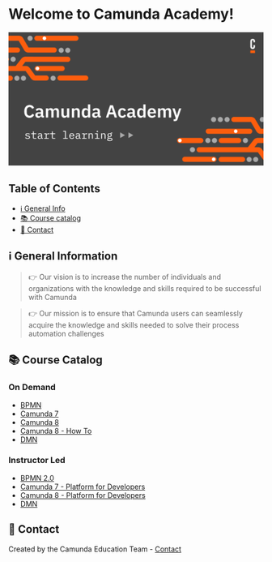 # Welcome to Camunda Academy!

<a href="https://academy.camunda.com/" target="_blank">
  <img src="featured-image.png" alt="Camunda Academy - Start learning" title="Camunda Academy"/>
</a>

## Table of Contents
* [	ℹ General Info](#general-information)
* [📚 Course catalog](#course-catalog)
* [:speech_balloon: Contact](#contact)
<!-- * [License](#license) -->


## ℹ General Information

> 👉 Our vision is to increase the number of individuals and organizations with the knowledge and skills required to be successful with Camunda

> 👉 Our mission is to ensure that Camunda users can seamlessly acquire the knowledge and skills needed to solve their process automation challenges

## 📚 Course Catalog

### On Demand
- [BPMN](https://academy.camunda.com/page/bpmn)
- [Camunda 7](https://academy.camunda.com/page/camunda-7)
- [Camunda 8](https://academy.camunda.com/page/camunda-8)
- [Camunda 8 - How To](https://academy.camunda.com/page/how-to)
- [DMN](https://academy.camunda.com/page/dmn)

### Instructor Led
- [BPMN 2.0](https://academy.camunda.com/camunda-bpmn-ilt-en)
- [Camunda 7 - Platform for Developers](https://academy.camunda.com/c7-platform-developers-ilt-en)
- [Camunda 8 - Platform for Developers](https://academy.camunda.com/c8-platform-developers-ilt-en)
- [DMN](https://academy.camunda.com/camunda-dmn-ilt-en)

## :speech_balloon: Contact

Created by the Camunda Education Team - [Contact](mailto:academy@camunda.com)
